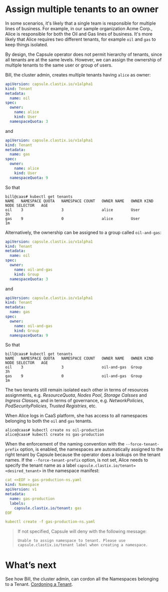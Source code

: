 # Assign multiple tenants to an owner
In some scenarios, it's likely that a single team is responsible for multiple lines of business. For example, in our sample organization Acme Corp., Alice is responsible for both the Oil and Gas lines of business. It's more likely that Alice requires two different tenants, for example `oil` and `gas` to keep things isolated.

By design, the Capsule operator does not permit hierarchy of tenants, since all tenants are at the same levels. However, we can assign the ownership of multiple tenants to the same user or group of users.

Bill, the cluster admin, creates multiple tenants having `alice` as owner:

```yaml
apiVersion: capsule.clastix.io/v1alpha1
kind: Tenant
metadata:
  name: oil
spec:
  owner:
    name: alice
    kind: User
  namespaceQuota: 3
```

and

```yaml
apiVersion: capsule.clastix.io/v1alpha1
kind: Tenant
metadata:
  name: gas
spec:
  owner:
    name: alice
    kind: User
  namespaceQuota: 9
```

So that

```
bill@caas# kubectl get tenants
NAME   NAMESPACE QUOTA   NAMESPACE COUNT   OWNER NAME   OWNER KIND   NODE SELECTOR   AGE
oil    3                 3                 alice        User                         3h
gas    9                 0                 alice        User                         1m
```

Alternatively, the ownership can be assigned to a group called `oil-and-gas`:

```yaml
apiVersion: capsule.clastix.io/v1alpha1
kind: Tenant
metadata:
  name: oil
spec:
  owner:
    name: oil-and-gas
    kind: Group
  namespaceQuota: 3
```

and

```yaml
apiVersion: capsule.clastix.io/v1alpha1
kind: Tenant
metadata:
  name: gas
spec:
  owner:
    name: oil-and-gas
    kind: Group
  namespaceQuota: 9
```

So that

```
bill@caas# kubectl get tenants
NAME   NAMESPACE QUOTA   NAMESPACE COUNT   OWNER NAME   OWNER KIND   NODE SELECTOR   AGE
oil    3                 3                 oil-and-gas  Group                         3h
gas    9                 0                 oil-and-gas  Group                         1m
```

The two tenants still remain isolated each other in terms of resources assignments, e.g. _ResourceQuota_, _Nodes Pool_, _Storage Calsses_ and _Ingress Classes_, and in terms of governance, e.g. _NetworkPolicies_, _PodSecurityPolicies_, _Trusted Registries_, etc.


When Alice logs in CaaS platform, she has access to all namespaces belonging to both the `oil` and `gas` tenants.

```
alice@caas# kubectl create ns oil-production
alice@caas# kubectl create ns gas-production
```

When the enforcement of the naming convention with the `--force-tenant-prefix` option, is enabled, the namespaces are automatically assigned to the right tenant by Capsule because the operator does a lookups on the tenant names. If the `--force-tenant-prefix` option, is not set,   Alice needs to specify the tenant name as a label `capsule.clastix.io/tenant=<desired_tenant>` in the namespace manifest:

```yaml
cat <<EOF > gas-production-ns.yaml
kind: Namespace
apiVersion: v1
metadata:
  name: gas-production
  labels:
    capsule.clastix.io/tenant: gas
EOF

kubectl create -f gas-production-ns.yaml
```

> If not specified, Capsule will deny with the following message:
>
>`Unable to assign namespace to tenant. Please use capsule.clastix.io/tenant label when creating a namespace.`

# What’s next

See how Bill, the cluster admin, can cordon all the Namespaces belonging to a Tenant. [Cordoning a Tenant](./cordoning-tenant.md).
